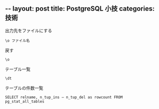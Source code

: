 --
layout: post
title: PostgreSQL 小技
categories: 技術
--

出力先をファイルにする

```
\o ファイル名
```

戻す
```
\o
```

テーブル一覧
```
\dt
```

テーブルの件数一覧
```
SELECT relname, n_tup_ins – n_tup_del as rowcount FROM pg_stat_all_tables
```
